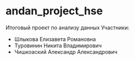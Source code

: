# andan_project_hse
Итоговый проект по анализу данных 
Участники: 
- Шлыкова Елизавета Романовна 
- Туровинин Никита Владимирович 
- Чишкоаский Александр Александрович

